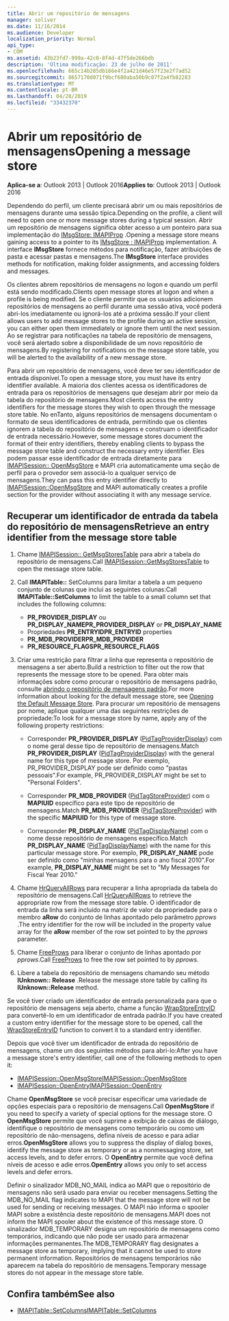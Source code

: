 ```yaml
---
title: Abrir um repositório de mensagens
manager: soliver
ms.date: 11/16/2014
ms.audience: Developer
localization_priority: Normal
api_type:
- COM
ms.assetid: 43b23fd7-999a-42c0-8f4d-47f5de266bdb
description: 'Última modificação: 23 de julho de 2011'
ms.openlocfilehash: 665c14b285db166e4f2a421d46e57f23e2f7ad52
ms.sourcegitcommit: 8657170d071f9bcf680aba50b9c07f2a4fb82283
ms.translationtype: MT
ms.contentlocale: pt-BR
ms.lasthandoff: 04/28/2019
ms.locfileid: "33432370"
---
```

# <a name="opening-a-message-store"></a><span data-ttu-id="63c12-103">Abrir um repositório de mensagens</span><span class="sxs-lookup"><span data-stu-id="63c12-103">Opening a message store</span></span>

<span data-ttu-id="63c12-104">**Aplica-se a**: Outlook 2013 | Outlook 2016</span><span class="sxs-lookup"><span data-stu-id="63c12-104">**Applies to**: Outlook 2013 | Outlook 2016</span></span> 
  
<span data-ttu-id="63c12-105">Dependendo do perfil, um cliente precisará abrir um ou mais repositórios de mensagens durante uma sessão típica.</span><span class="sxs-lookup"><span data-stu-id="63c12-105">Depending on the profile, a client will need to open one or more message stores during a typical session.</span></span> <span data-ttu-id="63c12-106">Abrir um repositório de mensagens significa obter acesso a um ponteiro para sua implementação do [IMsgStore: IMAPIProp](imsgstoreimapiprop.md) .</span><span class="sxs-lookup"><span data-stu-id="63c12-106">Opening a message store means gaining access to a pointer to its [IMsgStore : IMAPIProp](imsgstoreimapiprop.md) implementation.</span></span> <span data-ttu-id="63c12-107">A interface **IMsgStore** fornece métodos para notificação, fazer atribuições de pasta e acessar pastas e mensagens.</span><span class="sxs-lookup"><span data-stu-id="63c12-107">The **IMsgStore** interface provides methods for notification, making folder assignments, and accessing folders and messages.</span></span> 
  
<span data-ttu-id="63c12-108">Os clientes abrem repositórios de mensagens no logon e quando um perfil está sendo modificado.</span><span class="sxs-lookup"><span data-stu-id="63c12-108">Clients open message stores at logon and when a profile is being modified.</span></span> <span data-ttu-id="63c12-109">Se o cliente permitir que os usuários adicionem repositórios de mensagens ao perfil durante uma sessão ativa, você poderá abri-los imediatamente ou ignorá-los até a próxima sessão.</span><span class="sxs-lookup"><span data-stu-id="63c12-109">If your client allows users to add message stores to the profile during an active session, you can either open them immediately or ignore them until the next session.</span></span> <span data-ttu-id="63c12-110">Ao se registrar para notificações na tabela de repositório de mensagens, você será alertado sobre a disponibilidade de um novo repositório de mensagens.</span><span class="sxs-lookup"><span data-stu-id="63c12-110">By registering for notifications on the message store table, you will be alerted to the availability of a new message store.</span></span>
  
<span data-ttu-id="63c12-111">Para abrir um repositório de mensagens, você deve ter seu identificador de entrada disponível.</span><span class="sxs-lookup"><span data-stu-id="63c12-111">To open a message store, you must have its entry identifier available.</span></span> <span data-ttu-id="63c12-112">A maioria dos clientes acessa os identificadores de entrada para os repositórios de mensagens que desejam abrir por meio da tabela do repositório de mensagens.</span><span class="sxs-lookup"><span data-stu-id="63c12-112">Most clients access the entry identifiers for the message stores they wish to open through the message store table.</span></span> <span data-ttu-id="63c12-113">No enTanto, alguns repositórios de mensagens documentam o formato de seus identificadores de entrada, permitindo que os clientes ignorem a tabela do repositório de mensagens e construam o identificador de entrada necessário.</span><span class="sxs-lookup"><span data-stu-id="63c12-113">However, some message stores document the format of their entry identifiers, thereby enabling clients to bypass the message store table and construct the necessary entry identifier.</span></span> <span data-ttu-id="63c12-114">Eles podem passar esse identificador de entrada diretamente para [IMAPISession:: OpenMsgStore](imapisession-openmsgstore.md) e MAPI cria automaticamente uma seção de perfil para o provedor sem associá-lo a qualquer serviço de mensagens.</span><span class="sxs-lookup"><span data-stu-id="63c12-114">They can pass this entry identifier directly to [IMAPISession::OpenMsgStore](imapisession-openmsgstore.md) and MAPI automatically creates a profile section for the provider without associating it with any message service.</span></span> 
  
## <a name="retrieve-an-entry-identifier-from-the-message-store-table"></a><span data-ttu-id="63c12-115">Recuperar um identificador de entrada da tabela do repositório de mensagens</span><span class="sxs-lookup"><span data-stu-id="63c12-115">Retrieve an entry identifier from the message store table</span></span>
  
1. <span data-ttu-id="63c12-116">Chame [IMAPISession:: GetMsgStoresTable](imapisession-getmsgstorestable.md) para abrir a tabela do repositório de mensagens.</span><span class="sxs-lookup"><span data-stu-id="63c12-116">Call [IMAPISession::GetMsgStoresTable](imapisession-getmsgstorestable.md) to open the message store table.</span></span> 
    
2. <span data-ttu-id="63c12-117">Call **IMAPITable::** SetColumns para limitar a tabela a um pequeno conjunto de colunas que inclui as seguintes colunas:</span><span class="sxs-lookup"><span data-stu-id="63c12-117">Call **IMAPITable::SetColumns** to limit the table to a small column set that includes the following columns:</span></span> 
    
   - <span data-ttu-id="63c12-118">**PR_PROVIDER_DISPLAY** ou **PR_DISPLAY_NAME**</span><span class="sxs-lookup"><span data-stu-id="63c12-118">**PR_PROVIDER_DISPLAY** or **PR_DISPLAY_NAME**</span></span>
   - <span data-ttu-id="63c12-119">Propriedades **PR_ENTRYID**</span><span class="sxs-lookup"><span data-stu-id="63c12-119">**PR_ENTRYID** properties</span></span> 
   - <span data-ttu-id="63c12-120">**PR_MDB_PROVIDER**</span><span class="sxs-lookup"><span data-stu-id="63c12-120">**PR_MDB_PROVIDER**</span></span>
   - <span data-ttu-id="63c12-121">**PR_RESOURCE_FLAGS**</span><span class="sxs-lookup"><span data-stu-id="63c12-121">**PR_RESOURCE_FLAGS**</span></span>
    
3. <span data-ttu-id="63c12-122">Criar uma restrição para filtrar a linha que representa o repositório de mensagens a ser aberto.</span><span class="sxs-lookup"><span data-stu-id="63c12-122">Build a restriction to filter out the row that represents the message store to be opened.</span></span> <span data-ttu-id="63c12-123">Para obter mais informações sobre como procurar o repositório de mensagens padrão, consulte [abrindo o repositório de mensagens padrão](opening-the-default-message-store.md).</span><span class="sxs-lookup"><span data-stu-id="63c12-123">For more information about looking for the default message store, see [Opening the Default Message Store](opening-the-default-message-store.md).</span></span> <span data-ttu-id="63c12-124">Para procurar um repositório de mensagens por nome, aplique qualquer uma das seguintes restrições de propriedade:</span><span class="sxs-lookup"><span data-stu-id="63c12-124">To look for a message store by name, apply any of the following property restrictions:</span></span>
    
   - <span data-ttu-id="63c12-125">Corresponder **PR_PROVIDER_DISPLAY** ([PidTagProviderDisplay](pidtagproviderdisplay-canonical-property.md)) com o nome geral desse tipo de repositório de mensagens.</span><span class="sxs-lookup"><span data-stu-id="63c12-125">Match **PR_PROVIDER_DISPLAY** ([PidTagProviderDisplay](pidtagproviderdisplay-canonical-property.md)) with the general name for this type of message store.</span></span> <span data-ttu-id="63c12-126">Por exemplo, PR_PROVIDER_DISPLAY pode ser definido como "pastas pessoais".</span><span class="sxs-lookup"><span data-stu-id="63c12-126">For example, PR_PROVIDER_DISPLAY might be set to "Personal Folders".</span></span>
    
   - <span data-ttu-id="63c12-127">Corresponder **PR_MDB_PROVIDER** ([PidTagStoreProvider](pidtagstoreprovider-canonical-property.md)) com o **MAPIUID** específico para este tipo de repositório de mensagens.</span><span class="sxs-lookup"><span data-stu-id="63c12-127">Match **PR_MDB_PROVIDER** ([PidTagStoreProvider](pidtagstoreprovider-canonical-property.md)) with the specific **MAPIUID** for this type of message store.</span></span> 
    
   - <span data-ttu-id="63c12-128">Corresponder **PR_DISPLAY_NAME** ([PidTagDisplayName](pidtagdisplayname-canonical-property.md)) com o nome desse repositório de mensagens específico.</span><span class="sxs-lookup"><span data-stu-id="63c12-128">Match **PR_DISPLAY_NAME** ([PidTagDisplayName](pidtagdisplayname-canonical-property.md)) with the name for this particular message store.</span></span> <span data-ttu-id="63c12-129">Por exemplo, **PR_DISPLAY_NAME** pode ser definido como "minhas mensagens para o ano fiscal 2010".</span><span class="sxs-lookup"><span data-stu-id="63c12-129">For example, **PR_DISPLAY_NAME** might be set to "My Messages for Fiscal Year 2010."</span></span> 
    
4. <span data-ttu-id="63c12-130">Chame [HrQueryAllRows](hrqueryallrows.md) para recuperar a linha apropriada da tabela do repositório de mensagens.</span><span class="sxs-lookup"><span data-stu-id="63c12-130">Call [HrQueryAllRows](hrqueryallrows.md) to retrieve the appropriate row from the message store table.</span></span> <span data-ttu-id="63c12-131">O identificador de entrada da linha será incluído na matriz de valor da propriedade para o membro **aRow** do conjunto de linhas apontado pelo parâmetro _pprows_ .</span><span class="sxs-lookup"><span data-stu-id="63c12-131">The entry identifier for the row will be included in the property value array for the **aRow** member of the row set pointed to by the  _pprows_ parameter.</span></span> 
    
5. <span data-ttu-id="63c12-132">Chame [FreeProws](freeprows.md) para liberar o conjunto de linhas apontado por _pprows_.</span><span class="sxs-lookup"><span data-stu-id="63c12-132">Call [FreeProws](freeprows.md) to free the row set pointed to by  _pprows_.</span></span>
    
6. <span data-ttu-id="63c12-133">Libere a tabela do repositório de mensagens chamando seu método **IUnknown:: Release** .</span><span class="sxs-lookup"><span data-stu-id="63c12-133">Release the message store table by calling its **IUnknown::Release** method.</span></span> 
    
<span data-ttu-id="63c12-134">Se você tiver criado um identificador de entrada personalizada para que o repositório de mensagens seja aberto, chame a função [WrapStoreEntryID](wrapstoreentryid.md) para convertê-lo em um identificador de entrada padrão.</span><span class="sxs-lookup"><span data-stu-id="63c12-134">If you have created a custom entry identifier for the message store to be opened, call the [WrapStoreEntryID](wrapstoreentryid.md) function to convert it to a standard entry identifier.</span></span> 
  
<span data-ttu-id="63c12-135">Depois que você tiver um identificador de entrada do repositório de mensagens, chame um dos seguintes métodos para abri-lo:</span><span class="sxs-lookup"><span data-stu-id="63c12-135">After you have a message store's entry identifier, call one of the following methods to open it:</span></span>
  
- [<span data-ttu-id="63c12-136">IMAPISession::OpenMsgStore</span><span class="sxs-lookup"><span data-stu-id="63c12-136">IMAPISession::OpenMsgStore</span></span>](imapisession-openmsgstore.md)
- [<span data-ttu-id="63c12-137">IMAPISession::OpenEntry</span><span class="sxs-lookup"><span data-stu-id="63c12-137">IMAPISession::OpenEntry</span></span>](imapisession-openentry.md)
    
<span data-ttu-id="63c12-138">Chame **OpenMsgStore** se você precisar especificar uma variedade de opções especiais para o repositório de mensagens.</span><span class="sxs-lookup"><span data-stu-id="63c12-138">Call **OpenMsgStore** if you need to specify a variety of special options for the message store.</span></span> <span data-ttu-id="63c12-139">O **OpenMsgStore** permite que você suprime a exibição de caixas de diálogo, identifique o repositório de mensagens como temporário ou como um repositório de não-mensagens, defina níveis de acesso e para adiar erros.</span><span class="sxs-lookup"><span data-stu-id="63c12-139">**OpenMsgStore** allows you to suppress the display of dialog boxes, identify the message store as temporary or as a nonmessaging store, set access levels, and to defer errors.</span></span> <span data-ttu-id="63c12-140">O **OpenEntry** permite que você defina níveis de acesso e adie erros.</span><span class="sxs-lookup"><span data-stu-id="63c12-140">**OpenEntry** allows you only to set access levels and defer errors.</span></span> 
  
<span data-ttu-id="63c12-141">Definir o sinalizador MDB_NO_MAIL indica ao MAPI que o repositório de mensagens não será usado para enviar ou receber mensagens.</span><span class="sxs-lookup"><span data-stu-id="63c12-141">Setting the MDB_NO_MAIL flag indicates to MAPI that the message store will not be used for sending or receiving messages.</span></span> <span data-ttu-id="63c12-142">O MAPI não informa o spooler MAPI sobre a existência deste repositório de mensagens.</span><span class="sxs-lookup"><span data-stu-id="63c12-142">MAPI does not inform the MAPI spooler about the existence of this message store.</span></span> <span data-ttu-id="63c12-143">O sinalizador MDB_TEMPORARY designa um repositório de mensagens como temporários, indicando que não pode ser usado para armazenar informações permanentes.</span><span class="sxs-lookup"><span data-stu-id="63c12-143">The MDB_TEMPORARY flag designates a message store as temporary, implying that it cannot be used to store permanent information.</span></span> <span data-ttu-id="63c12-144">Repositórios de mensagens temporários não aparecem na tabela do repositório de mensagens.</span><span class="sxs-lookup"><span data-stu-id="63c12-144">Temporary message stores do not appear in the message store table.</span></span> 
  
## <a name="see-also"></a><span data-ttu-id="63c12-145">Confira também</span><span class="sxs-lookup"><span data-stu-id="63c12-145">See also</span></span>

- [<span data-ttu-id="63c12-146">IMAPITable::SetColumns</span><span class="sxs-lookup"><span data-stu-id="63c12-146">IMAPITable::SetColumns</span></span>](imapitable-setcolumns.md)

